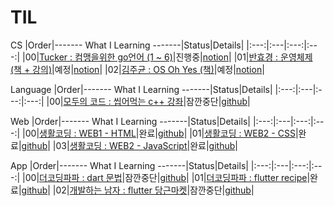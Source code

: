 # TIL

CS
|Order|------- What I Learning -------|Status|Details|
|:---:|:---|:---:|:---:|
|00|[Tucker : 컴맹을위한 go언어 (1 ~ 6)](https://www.youtube.com/watch?v=Tq3W8UyltFs&list=PLy-g2fnSzUTAaDcLW7hpq0e8Jlt7Zfgd6)|진행중|[notion]()|
|01|[반효경 : 운영체제 (책 + 강의)](http://www.kocw.net/home/cview.do?cid=3646706b4347ef09)|예정|[notion]()|
|02|[김주균 : OS Oh Yes (책)](http://www.kyobobook.co.kr/product/detailViewKor.laf?mallGb=KOR&ejkGb=KOR&barcode=9788993712476)|예정|[notion]()|


Language
|Order|------- What I Learning -------|Status|Details|
|:---:|:---|:---:|:---:|
|00|[모두의 코드 : 씹어먹는 c++ 강좌](https://modoocode.com/134)|잠깐중단|[github](https://github.com/hermin9804/TIL/tree/main/cpp/modoocode_%EC%94%B9%EC%96%B4%EB%A8%B9%EB%8A%94c%2B%2B)|

Web
|Order|------- What I Learning -------|Status|Details|
|:---:|:---|:---:|:---:|
|00|[생활코딩 : WEB1 - HTML](https://www.youtube.com/watch?v=tZooW6PritE&list=PLuHgQVnccGMDZP7FJ_ZsUrdCGH68ppvPb)|완료|[github](https://github.com/hermin9804/TIL/tree/main/web/web1-HTML)|
|01|[생활코딩 : WEB2 - CSS](https://www.youtube.com/watch?v=Ok0bBJPtgJI&list=PLuHgQVnccGMAnWgUYiAW2cTzSBywFO75B)|완료|[github](https://github.com/hermin9804/TIL/tree/main/web/web2-CSS)|
|03|[생활코딩 : WEB2 - JavaScript](https://www.youtube.com/watch?v=dPRtcRwKo-Y&list=PLuHgQVnccGMBB348PWRN0fREzYcYgFybf)|완료|[github](https://github.com/hermin9804/TIL/tree/main/web/web2-JavaScript)|

App
|Order|------- What I Learning -------|Status|Details|
|:---:|:---|:---:|:---:|
|00|[더코딩파파 : dart 문법](https://www.youtube.com/watch?v=ZkYge2v61wU&t=14s)|잠깐중단|[github](https://github.com/hermin9804/TIL/tree/main/dart)|
|01|[더코딩파파 : flutter recipe](https://www.youtube.com/watch?v=Jf2tB6te6HE)|완료|[github](https://github.com/hermin9804/TIL/tree/main/flutter/theCodingPaPa/recipes)|
|02|[개발하는 남자 : flutter 당근마켓](https://www.youtube.com/watch?v=aYeBFDnPbkY&list=PLgRxBCVPaZ_3R0h7mCkLJ1RKh7XRvoZdF)|잠깐중단|[github](https://github.com/hermin9804/TIL/tree/main/flutter/programmingMen/carot_market)|
